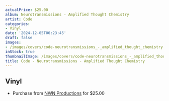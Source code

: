 ```yaml
---
actualPrice: $25.00
album: Neurotransmissions - Amplified Thought Chemistry
artist: Code
categories:
- Vinyl
date: '2024-12-05T06:23:45'
draft: false
images:
- /images/covers/code-neurotransmissions_-_amplified_thought_chemistry.jpg
inStock: true
thumbnailImage: /images/covers/code-neurotransmissions_-_amplified_thought_chemistry-thumb.jpg
title: Code - Neurotransmissions - Amplified Thought Chemistry
---
```


## Vinyl
* Purchase from [NWN Productions](http://shop.nwnprod.com/index.php?route=product/product&path=75&product_id=58179&sort=pd.name&order=ASC) for $25.00
